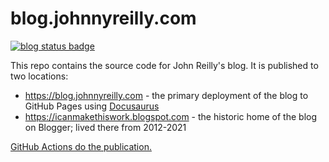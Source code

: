 # blog.johnnyreilly.com

[![blog status badge](https://github.com/johnnyreilly/blog.johnnyreilly.com/actions/workflows/blog.yml/badge.svg)](https://github.com/johnnyreilly/blog.johnnyreilly.com/actions/workflows/blog.yml)

This repo contains the source code for John Reilly's blog. It is published to two locations:

- https://blog.johnnyreilly.com - the primary deployment of the blog to GitHub Pages using [Docusaurus](https://v2.docusaurus.io/)
- https://icanmakethiswork.blogspot.com - the historic home of the blog on Blogger; lived there from 2012-2021

[GitHub Actions do the publication.](.github/workflows/blog.yml)
